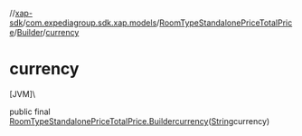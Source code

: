 //[xap-sdk](../../../../index.md)/[com.expediagroup.sdk.xap.models](../../index.md)/[RoomTypeStandalonePriceTotalPrice](../index.md)/[Builder](index.md)/[currency](currency.md)

# currency

[JVM]\

public final [RoomTypeStandalonePriceTotalPrice.Builder](index.md)[currency](currency.md)([String](https://docs.oracle.com/javase/8/docs/api/java/lang/String.html)currency)
